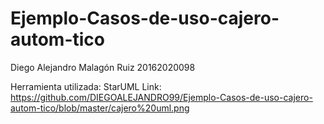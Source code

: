 # Ejemplo-Casos-de-uso-cajero-autom-tico

Diego Alejandro Malagón Ruiz
20162020098

Herramienta utilizada: StarUML 
Link: https://github.com/DIEGOALEJANDRO99/Ejemplo-Casos-de-uso-cajero-autom-tico/blob/master/cajero%20uml.png 
